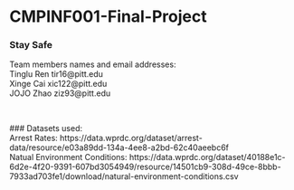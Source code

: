 # CMPINF001-Final-Project
### Stay Safe
<p>Team members names and email addresses:<br>
Tinglu Ren tir16@pitt.edu<br>
Xinge Cai xic122@pitt.edu<br>
JOJO Zhao ziz93@pitt.edu</p><br>

<p> ### Datasets used: <br>
Arrest Rates: https://data.wprdc.org/dataset/arrest-data/resource/e03a89dd-134a-4ee8-a2bd-62c40aeebc6f<br>
Natual Environment Conditions: https://data.wprdc.org/dataset/40188e1c-6d2e-4f20-9391-607bd3054949/resource/14501cb9-308d-49ce-8bbb-7933ad703fe1/download/natural-environment-conditions.csv </p><br>